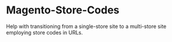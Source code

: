 Magento-Store-Codes
===================

Help with transitioning from a single-store site to a multi-store site employing store codes in URLs.
